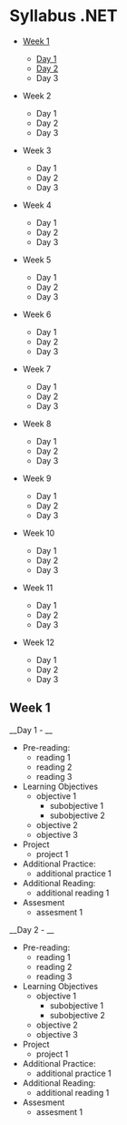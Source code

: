 # Syllabus .NET

* [Week 1](week-1)
  * [Day 1](day-1-1)
  * [Day 2](day-1-2)
  * Day 3
  
* Week 2
  * Day 1
  * Day 2
  * Day 3
  
* Week 3
  * Day 1
  * Day 2
  * Day 3
  
* Week 4
  * Day 1
  * Day 2
  * Day 3
  
* Week 5
  * Day 1
  * Day 2
  * Day 3
  
* Week 6
  * Day 1
  * Day 2
  * Day 3
  
* Week 7
  * Day 1
  * Day 2
  * Day 3
  
* Week 8
  * Day 1
  * Day 2
  * Day 3
  
* Week 9
  * Day 1
  * Day 2
  * Day 3
  
* Week 10
  * Day 1
  * Day 2
  * Day 3
  
* Week 11
  * Day 1
  * Day 2
  * Day 3
  
* Week 12
  * Day 1
  * Day 2
  * Day 3
  
## Week 1<a name="week-1"></a>

__Day 1 - __<a name="day-1-1"></a>
* Pre-reading:
  * reading 1
  * reading 2
  * reading 3
* Learning Objectives
  * objective 1
    * subobjective 1
    * subobjective 2
  * objective 2
  * objective 3
* Project
  * project 1
* Additional Practice:
  * additional practice 1
* Additional Reading:
  * additional reading 1
* Assesment
  * assesment 1
  
__Day 2 - __<a name="day-1-2"></a>
* Pre-reading:
  * reading 1
  * reading 2
  * reading 3
* Learning Objectives
  * objective 1
    * subobjective 1
    * subobjective 2
  * objective 2
  * objective 3
* Project
  * project 1
* Additional Practice:
  * additional practice 1
* Additional Reading:
  * additional reading 1
* Assesment
  * assesment 1
